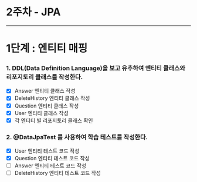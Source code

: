 #  2주차 - JPA

---

# 1단계 : 엔티티 매핑

### 1. DDL(Data Definition Language)을 보고 유추하여 엔티티 클래스와 리포지토리 클래스를 작성한다.
- [X] Answer 엔티티 클래스 작성
- [X] DeleteHistory 엔티티 클래스 작성
- [X] Question 엔티티 클래스 작성
- [X] User 엔티티 클래스 작성
- [X] 각 엔티티 별 리포지토리 클래스 확인

### 2. @DataJpaTest 를 사용하여 학습 테스트를 작성한다.
- [X] User 엔티티 테스트 코드 작성
- [X] Question 엔티티 테스트 코드 작성
- [ ] Answer 엔티티 테스트 코드 작성
- [ ] DeleteHistory 엔티티 테스트 코드 작성